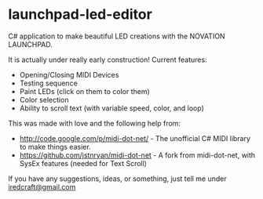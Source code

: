 # launchpad-led-editor
C# application to make beautiful LED creations with the NOVATION LAUNCHPAD.

It is actually under really early construction!
Current features:  
+ Opening/Closing MIDI Devices
+ Testing sequence
+ Paint LEDs (click on them to color them)
+ Color selection
+ Ability to scroll text (with variable speed, color, and loop)

This was made with love and the following help from:  
+ http://code.google.com/p/midi-dot-net/ - The unofficial C# MIDI library to make things easier.
+ https://github.com/jstnryan/midi-dot-net - A fork from midi-dot-net, with SysEx features (needed for Text Scroll)

If you have any suggestions, ideas, or something, just tell me under iredcraft@gmail.com
